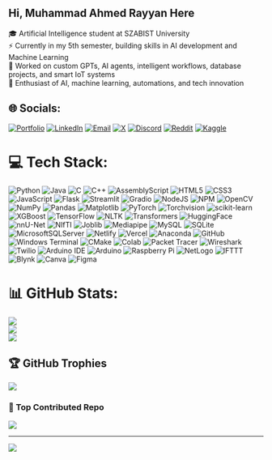 ## Hi, Muhammad Ahmed Rayyan Here
🎓 Artificial Intelligence student at SZABIST University  <br>⚡ Currently in my 5th semester, building skills in AI development and Machine Learning  <br>🚀 Worked on custom GPTs, AI agents, intelligent workflows, database projects, and smart IoT systems  <br>🔰 Enthusiast of AI, machine learning, automations, and tech innovation  


## 🌐 Socials:
[![Portfolio](https://custom-icon-badges.demolab.com/badge/Portfolio-6C63FF?style=flat-square&logo=link&logoColor=white)](https://ahmedrayyan-portfolio.netlify.app/)
[![LinkedIn](https://custom-icon-badges.demolab.com/badge/LinkedIn-0A66C2?style=flat-square&logo=linkedin-white&logoColor=white)](https://linkedin.com/in/muhammad-ahmed-rayyan)
[![Email](https://img.shields.io/badge/Email-EA4335?logo=gmail&logoColor=white&style=flat-square)](mailto:ahmedrayyanfamily@gmail.com)
[![X](https://img.shields.io/badge/X-000000?logo=x&logoColor=white&style=flat-square)](https://x.com/muh_ahmedrayyan)
[![Discord](https://img.shields.io/badge/Discord-5865F2?logo=discord&logoColor=white&style=flat-square)](https://discord.gg/muhammadahmedrayyan)
[![Reddit](https://img.shields.io/badge/Reddit-FF4500?logo=reddit&logoColor=white&style=flat-square)](https://reddit.com/user/MuhammadAhmedRayyan)
[![Kaggle](https://img.shields.io/badge/Kaggle-20BEFF?logo=kaggle&logoColor=white&style=flat-square)](https://www.kaggle.com/muhammadahmedrayyan)


# 💻 Tech Stack:
![Python](https://img.shields.io/badge/python-3670A0?style=for-the-badge&logo=python&logoColor=ffdd54) 
![Java](https://img.shields.io/badge/java-%23ED8B00.svg?style=for-the-badge&logo=openjdk&logoColor=white) 
![C](https://img.shields.io/badge/c-%2300599C.svg?style=for-the-badge&logo=c&logoColor=white) 
![C++](https://img.shields.io/badge/c++-%2300599C.svg?style=for-the-badge&logo=c%2B%2B&logoColor=white) 
![AssemblyScript](https://img.shields.io/badge/assembly%20script-%23000000.svg?style=for-the-badge&logo=assemblyscript&logoColor=white) 
![HTML5](https://img.shields.io/badge/html-%23E34F26.svg?style=for-the-badge&logo=html5&logoColor=white) 
![CSS3](https://img.shields.io/badge/CSS-639?style=for-the-badge&logo=css&logoColor=fff) 
![JavaScript](https://img.shields.io/badge/javascript-%23323330.svg?style=for-the-badge&logo=javascript&logoColor=%23F7DF1E) 
![Flask](https://img.shields.io/badge/flask-%23000.svg?style=for-the-badge&logo=flask&logoColor=white) 
![Streamlit](https://img.shields.io/badge/Streamlit-%23FE4B4B.svg?style=for-the-badge&logo=streamlit&logoColor=white) 
![Gradio](https://img.shields.io/badge/Gradio-FF6F00?style=for-the-badge)
![NodeJS](https://img.shields.io/badge/node.js-6DA55F?style=for-the-badge&logo=node.js&logoColor=white) 
![NPM](https://img.shields.io/badge/NPM-%23CB3837.svg?style=for-the-badge&logo=npm&logoColor=white) 
![OpenCV](https://img.shields.io/badge/opencv-%23white.svg?style=for-the-badge&logo=opencv&logoColor=white) 
![NumPy](https://img.shields.io/badge/numpy-%23013243.svg?style=for-the-badge&logo=numpy&logoColor=white) 
![Pandas](https://img.shields.io/badge/pandas-%23150458.svg?style=for-the-badge&logo=pandas&logoColor=white) 
![Matplotlib](https://custom-icon-badges.demolab.com/badge/Matplotlib-71D291?style=for-the-badge&logo=matplotlib&logoColor=fff) 
![PyTorch](https://img.shields.io/badge/PyTorch-%23EE4C2C.svg?style=for-the-badge&logo=PyTorch&logoColor=white) 
![Torchvision](https://img.shields.io/badge/Torchvision-4B0082?style=for-the-badge&logo=pytorch&logoColor=white) 
![scikit-learn](https://img.shields.io/badge/scikit--learn-%23F7931E.svg?style=for-the-badge&logo=scikit-learn&logoColor=white) 
![XGBoost](https://img.shields.io/badge/XGBoost-007ACC?style=for-the-badge&logo=xgboost&logoColor=white)
![TensorFlow](https://img.shields.io/badge/TensorFlow-%23FF6F00.svg?style=for-the-badge&logo=TensorFlow&logoColor=white) 
![NLTK](https://img.shields.io/badge/NLTK-%23007ACC.svg?style=for-the-badge&logoColor=white) 
![Transformers](https://img.shields.io/badge/Transformers-%23D4AF37.svg?style=for-the-badge&logo=huggingface&logoColor=white) 
![HuggingFace](https://img.shields.io/badge/HuggingFace-f7aa00?style=for-the-badge&logo=huggingface&logoColor=white)
![nnU-Net](https://img.shields.io/badge/nnU--Net-blueviolet?style=for-the-badge&logo=openverse&logoColor=white)
![NIfTI](https://img.shields.io/badge/NIfTI%20MRI%20Images-8ac926?style=for-the-badge) 
![Joblib](https://img.shields.io/badge/Joblib-6A5ACD?style=for-the-badge&logo=files&logoColor=white) 
![Mediapipe](https://img.shields.io/badge/MediaPipe-5C3EE8?style=for-the-badge&logo=google&logoColor=white) 
![MySQL](https://img.shields.io/badge/mysql-4479A1.svg?style=for-the-badge&logo=mysql&logoColor=white) 
![SQLite](https://img.shields.io/badge/sqlite-%2307405e.svg?style=for-the-badge&logo=sqlite&logoColor=white) 
![MicrosoftSQLServer](https://custom-icon-badges.demolab.com/badge/Microsoft%20SQL%20Server-CC2927?style=for-the-badge&logo=mssqlserver-white&logoColor=white) 
![Netlify](https://img.shields.io/badge/netlify-%23000000.svg?style=for-the-badge&logo=netlify&logoColor=#00C7B7) 
![Vercel](https://img.shields.io/badge/vercel-%23000000.svg?style=for-the-badge&logo=vercel&logoColor=white) 
![Anaconda](https://img.shields.io/badge/Anaconda-006400?style=for-the-badge&logo=anaconda&logoColor=white) 
![GitHub](https://img.shields.io/badge/github-%23121011.svg?style=for-the-badge&logo=github&logoColor=white) 
![Windows Terminal](https://img.shields.io/badge/Windows%20Terminal-241F31?style=for-the-badge&logo=gnometerminal&logoColor=fff) 
![CMake](https://img.shields.io/badge/CMake-%23008FBA.svg?style=for-the-badge&logo=cmake&logoColor=white) 
![Colab](https://img.shields.io/badge/Google%20Colab-F9AB00?style=for-the-badge&logo=googlecolab&logoColor=white) 
![Packet Tracer](https://img.shields.io/badge/Packet%20Tracer-%230072C6.svg?style=for-the-badge&logo=cisco&logoColor=white) 
![Wireshark](https://img.shields.io/badge/Wireshark-%23167C80.svg?style=for-the-badge&logo=wireshark&logoColor=white) 
![Twilio](https://img.shields.io/badge/Twilio-F22F46?style=for-the-badge&logo=Twilio&logoColor=white)
![Arduino IDE](https://img.shields.io/badge/Arduino%20IDE-00979D?style=for-the-badge&logo=arduino&logoColor=white) 
![Arduino](https://img.shields.io/badge/-Arduino-00979D?style=for-the-badge&logo=Arduino&logoColor=white) 
![Raspberry Pi](https://img.shields.io/badge/-Raspberry_Pi-C51A4A?style=for-the-badge&logo=Raspberry-Pi) 
![NetLogo](https://img.shields.io/badge/NetLogo-FF0000?style=for-the-badge&logo=data:image/svg+xml;base64,PHN2ZyBmaWxsPSJ3aGl0ZSIgdmlld0JveD0iMCAwIDMyIDMyIiB4bWxucz0iaHR0cDovL3d3dy53My5vcmcvMjAwMC9zdmciPjxwYXRoIGQ9Ik0xNiAyTDI5IDMwSDEzbDQtMTBINC41eiIvPjwvc3ZnPg==&logoColor=white)
![IFTTT](https://img.shields.io/badge/IFTTT-000000?style=for-the-badge&logo=ifttt&logoColor=white) 
![Blynk](https://img.shields.io/badge/Blynk-2C3E50?style=for-the-badge&logo=blynk&logoColor=white) 
![Canva](https://img.shields.io/badge/Canva-%2300C4CC.svg?style=for-the-badge&logo=Canva&logoColor=white) 
![Figma](https://img.shields.io/badge/figma-%23F24E1E.svg?style=for-the-badge&logo=figma&logoColor=white)

# 📊 GitHub Stats:
![](https://github-readme-stats.vercel.app/api?username=Muhammad-Ahmed-Rayyan&theme=github_dark&hide_border=false&include_all_commits=false&count_private=false)<br/>
![](https://nirzak-streak-stats.vercel.app/?user=Muhammad-Ahmed-Rayyan&theme=github_dark&hide_border=false)<br/>
![](https://github-readme-stats.vercel.app/api/top-langs/?username=Muhammad-Ahmed-Rayyan&theme=github_dark&hide_border=false&include_all_commits=false&count_private=false&layout=compact)

## 🏆 GitHub Trophies
![](https://github-profile-trophy.vercel.app/?username=Muhammad-Ahmed-Rayyan&theme=radical&no-frame=false&no-bg=true&margin-w=4)

### 🌟 Top Contributed Repo
![](https://github-contributor-stats.vercel.app/api?username=Muhammad-Ahmed-Rayyan&limit=5&theme=github_dark&combine_all_yearly_contributions=true)

---
[![](https://visitcount.itsvg.in/api?id=Muhammad-Ahmed-Rayyan&icon=0&color=0)](https://visitcount.itsvg.in)
